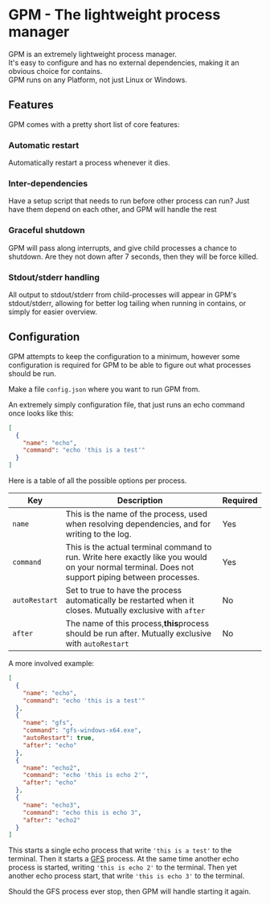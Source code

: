 # GPM - The lightweight process manager
GPM is an extremely lightweight process manager.  
It's easy to configure and has no external dependencies, making it an obvious choice for contains.  
GPM runs on any Platform, not just Linux or Windows. 

## Features
GPM comes with a pretty short list of core features:

### Automatic restart
Automatically restart a process whenever it dies.

### Inter-dependencies
Have a setup script that needs to run before other process can run? 
Just have them depend on each other, and GPM will handle the rest


### Graceful shutdown
GPM will pass along interrupts, and give child processes a chance to shutdown. Are they not down 
after 7 seconds, then they will be force killed. 

### Stdout/stderr handling
All output to stdout/stderr from child-processes will appear in GPM's stdout/stderr, allowing 
for better log tailing when running in contains, or simply for easier overview.

## Configuration
GPM attempts to keep the configuration to a minimum, however some configuration is required for 
GPM to be able to figure out what processes should be run. 

Make a file `config.json` where you want to run GPM from.

An extremely simply configuration file, that just runs an echo command once looks like this:
```json
[
  {
    "name": "echo",
    "command": "echo 'this is a test'"
  }
]
```

Here is a table of all the possible options per process.

|Key|Description|Required|
|------|-----|------|
|`name`|This is the name of the process, used when resolving dependencies, and for writing to the log.|Yes|
|`command`|This is the actual terminal command to run. Write here exactly like you would on your normal terminal. Does not support piping between processes.|Yes|
|`autoRestart`|Set to true to have the process automatically be restarted when it closes. Mutually exclusive with `after`|No|
|`after`|The name of this process,**this**process should be run after. Mutually exclusive with `autoRestart`|No|

A more involved example:
```json
[
  {
    "name": "echo",
    "command": "echo 'this is a test'"
  },
  {
    "name": "gfs",
    "command": "gfs-windows-x64.exe",
    "autoRestart": true,
    "after": "echo"
  },
  {
    "name": "echo2",
    "command": "echo 'this is echo 2'",
    "after": "echo"
  },
  {
    "name": "echo3",
    "command": "echo this is echo 3",
    "after": "echo2"
  }
]
```

This starts a single echo process that write `'this is a test'` to the terminal. 
Then it starts a [GFS](https://github.com/zlepper/gfs) process. 
At the same time another echo process is started, writing `'this is echo 2'` to the terminal.
Then yet another echo process start, that write `'this is echo 3'` to the terminal.

Should the GFS process ever stop, then GPM will handle starting it again. 

